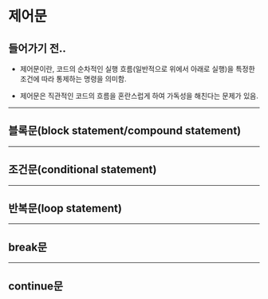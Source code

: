 # 제어문
## 들어가기 전..

- 제어문이란, 코드의 순차적인 실행 흐름(일반적으로 위에서 아래로 실행)을 특정한 조건에 따라 통제하는 명령을 의미함.

- 제어문은 직관적인 코드의 흐름을 혼란스럽게 하여 가독성을 해친다는 문제가 있음.

___
## 블록문(block statement/compound statement)

___
## 조건문(conditional statement)

___
## 반복문(loop statement)

___
## break문

___
## continue문
